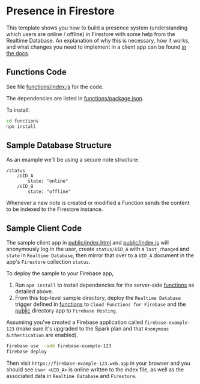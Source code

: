 # Presence in Firestore

This template shows you how to build a presence system (understanding which users are online / offline) in Firestore with some help from the Realtime Database. An explanation of why this is necessary, how it works, and what changes you need to implement in a client app can be found [in the docs](https://firebase.google.com/docs/firestore/solutions/presence).

## Functions Code

See file [functions/index.js](functions/index.js) for the code.

The dependencies are listed in [functions/package.json](functions/package.json).

To install:

```sh
cd functions
npm install
```

## Sample Database Structure

As an example we'll be using a secure note structure:

```
/status
    /UID_A
        state: "online"
    /UID_B
        state: "offline"
```

Whenever a new note is created or modified a Function sends the content to be indexed to the Firestore instance.

## Sample Client Code

The sample client app in [public/index.html](public/index.html) and [public/index.js](public/index.js) will anonymously log in the user, create `status/UID_A` with a `last_changed` and `state` in `Realtime Database`, then mirror that over to a `UID_A` document in the app's `Firestore` collection `status`.

To deploy the sample to your Firebase app,

1. Run `npm install` to install dependencies for the server-side [functions](functions/) as detailed above.
2. From this top-level sample directory, deploy the `Realtime Database` trigger defined in [functions](functions/) to `Cloud Functions for Firebase` and the [public](public/) directory app to `Firebase Hosting`.

Assumimg you've created a Firebase application called `firebase-example-123` (make sure it's upgraded to the Spark plan and that `Anonymous Authentication` are enabled).

```sh
firebase use --add firebase-example-123
firebase deploy
```

Then visit `https://firebase-example-123.web.app` in your browser and you should see `User <UID_A>` is online written to the index file, as well as the associated data in `Realtime Database` and `Firestore`.
